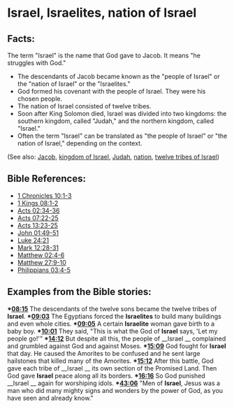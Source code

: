 # Israel, Israelites, nation of Israel #

## Facts: ##

The term "Israel" is the name that God gave to Jacob. It means "he struggles with God."

* The descendants of Jacob became known as the "people of Israel"  or the "nation of Israel" or the "Israelites."
* God formed his covenant with the people of Israel. They were his chosen people.
* The nation of Israel consisted of twelve tribes.
* Soon after King Solomon died, Israel was divided into two kingdoms: the southern kingdom, called "Judah," and the northern kingdom, called "Israel."
* Often the term "Israel" can be translated as "the people of Israel" or "the nation of Israel," depending on the context.

(See also: [Jacob](../other/jacob.md), [kingdom of Israel](../other/kingdomofisrael.md), [Judah](../other/kingdomofjudah.md), [nation](../other/nation.md), [twelve tribes of Israel](../other/12tribesofisrael.md))

## Bible References: ##

* [1 Chronicles 10:1-3](en/tn/1ch/help/10/01)
* [1 Kings 08:1-2](en/tn/1ki/help/08/01)
* [Acts 02:34-36](en/tn/act/help/02/34)
* [Acts 07:22-25](en/tn/act/help/07/22)
* [Acts 13:23-25](en/tn/act/help/13/23)
* [John 01:49-51](en/tn/jhn/help/01/49)
* [Luke 24:21](en/tn/luk/help/24/21)
* [Mark 12:28-31](en/tn/mrk/help/12/28)
* [Matthew 02:4-6](en/tn/mat/help/02/04)
* [Matthew 27:9-10](en/tn/mat/help/27/09)
* [Philippians 03:4-5](en/tn/php/help/03/04)

## Examples from the Bible stories: ##

  __*[08:15](en/tn/obs/help/08/15)__ The descendants of the twelve sons became the twelve tribes of __Israel__.
  __*[09:03](en/tn/obs/help/09/03)__ The Egyptians forced the __Israelites__ to build many buildings and even whole cities.
  __*[09:05](en/tn/obs/help/09/05)__ A certain __Israelite__ woman gave birth to a baby boy.
  __*[10:01](en/tn/obs/help/10/01)__ They said, "This is what the God of __Israel__ says, 'Let my people go!'"
  __*[14:12](en/tn/obs/help/14/12)__ But despite all this, the people of __Israel __ complained and grumbled against God and against Moses.
  __*[15:09](en/tn/obs/help/15/09)__ God fought for __Israel__ that day. He caused the Amorites to be confused and he sent large hailstones that killed many of the Amorites.
  __*[15:12](en/tn/obs/help/15/12)__ After this battle, God gave each tribe of __Israel __ its own section of the Promised Land. Then God gave __Israel__ peace along all its borders.
  __*[16:16](en/tn/obs/help/16/16)__ So God punished __Israel __ again for worshiping idols.
  __*[43:06](en/tn/obs/help/43/06)__ "Men of __Israel__, Jesus was a man who did many mighty signs and wonders by the power of God, as you have seen and already know."